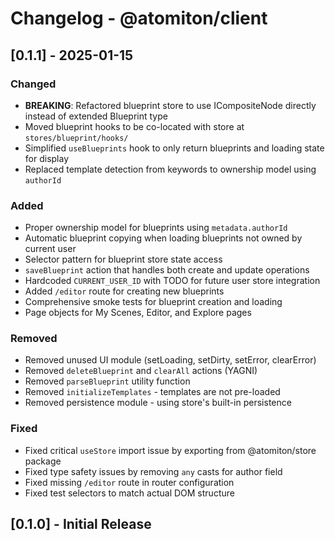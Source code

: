 # Changelog - @atomiton/client

## [0.1.1] - 2025-01-15

### Changed

- **BREAKING**: Refactored blueprint store to use ICompositeNode directly instead of extended Blueprint type
- Moved blueprint hooks to be co-located with store at `stores/blueprint/hooks/`
- Simplified `useBlueprints` hook to only return blueprints and loading state for display
- Replaced template detection from keywords to ownership model using `authorId`

### Added

- Proper ownership model for blueprints using `metadata.authorId`
- Automatic blueprint copying when loading blueprints not owned by current user
- Selector pattern for blueprint store state access
- `saveBlueprint` action that handles both create and update operations
- Hardcoded `CURRENT_USER_ID` with TODO for future user store integration
- Added `/editor` route for creating new blueprints
- Comprehensive smoke tests for blueprint creation and loading
- Page objects for My Scenes, Editor, and Explore pages

### Removed

- Removed unused UI module (setLoading, setDirty, setError, clearError)
- Removed `deleteBlueprint` and `clearAll` actions (YAGNI)
- Removed `parseBlueprint` utility function
- Removed `initializeTemplates` - templates are not pre-loaded
- Removed persistence module - using store's built-in persistence

### Fixed

- Fixed critical `useStore` import issue by exporting from @atomiton/store package
- Fixed type safety issues by removing `any` casts for author field
- Fixed missing `/editor` route in router configuration
- Fixed test selectors to match actual DOM structure

## [0.1.0] - Initial Release

